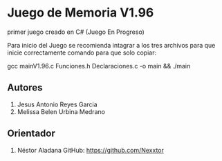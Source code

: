 # Juego de Memoria V1.96
primer juego creado en C# (Juego En Progreso)

Para inicio del Juego se recomienda intagrar a los tres archivos para que inicie correctamente
comando para que solo copiar: 

gcc mainV1.96.c Funciones.h Declaraciones.c -o main && ./main

## Autores

1. Jesus Antonio Reyes Garcia
2. Melissa Belen Urbina Medrano

## Orientador

1. Néstor Aladana     GitHub: https://github.com/Nexxtor